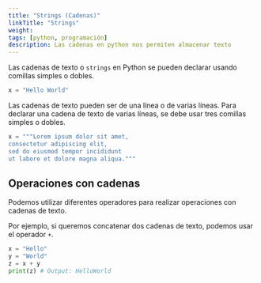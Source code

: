 ```yaml
---
title: "Strings (Cadenas)"
linkTitle: "Strings"
weight: 
tags: [python, programación]
description: Las cadenas en python nos permiten almacenar texto 
---
```


Las cadenas de texto o `strings` en Python se pueden declarar usando comillas simples o dobles.

```python
x = "Hello World"
```

Las cadenas de texto pueden ser de una línea o de varias líneas. Para declarar una cadena de texto de varias líneas, se debe usar tres comillas simples o dobles.

```python
x = """Lorem ipsum dolor sit amet,
consectetur adipiscing elit,
sed do eiusmod tempor incididunt
ut labore et dolore magna aliqua."""
```

## Operaciones con cadenas
Podemos utilizar diferentes operadores para realizar operaciones con cadenas de texto.

Por ejemplo, si queremos concatenar dos cadenas de texto, podemos usar el operador `+`.

```python
x = "Hello"
y = "World"
z = x + y
print(z) # Output: HelloWorld
```